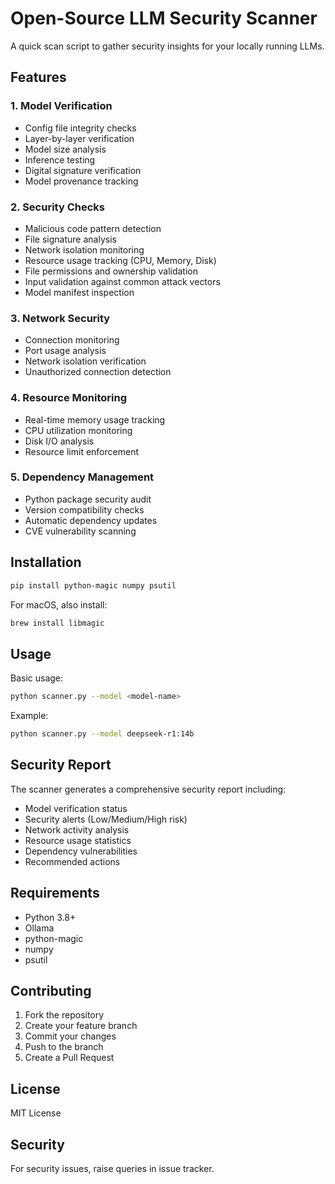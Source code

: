# Open-Source LLM Security Scanner

A quick scan script to gather security insights for your locally running LLMs.

## Features

### 1. Model Verification
- Config file integrity checks
- Layer-by-layer verification
- Model size analysis
- Inference testing
- Digital signature verification
- Model provenance tracking

### 2. Security Checks
- Malicious code pattern detection
- File signature analysis
- Network isolation monitoring
- Resource usage tracking (CPU, Memory, Disk)
- File permissions and ownership validation
- Input validation against common attack vectors
- Model manifest inspection

### 3. Network Security
- Connection monitoring
- Port usage analysis
- Network isolation verification
- Unauthorized connection detection

### 4. Resource Monitoring
- Real-time memory usage tracking
- CPU utilization monitoring
- Disk I/O analysis
- Resource limit enforcement

### 5. Dependency Management
- Python package security audit
- Version compatibility checks
- Automatic dependency updates
- CVE vulnerability scanning

## Installation

```bash
pip install python-magic numpy psutil
```

For macOS, also install:
```bash
brew install libmagic
```

## Usage

Basic usage:
```bash
python scanner.py --model <model-name>
```

Example:
```bash
python scanner.py --model deepseek-r1:14b
```

## Security Report

The scanner generates a comprehensive security report including:
- Model verification status
- Security alerts (Low/Medium/High risk)
- Network activity analysis
- Resource usage statistics
- Dependency vulnerabilities
- Recommended actions

## Requirements

- Python 3.8+
- Ollama
- python-magic
- numpy
- psutil

## Contributing

1. Fork the repository
2. Create your feature branch
3. Commit your changes
4. Push to the branch
5. Create a Pull Request

## License

MIT License

## Security

For security issues, raise queries in issue tracker.
